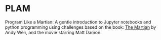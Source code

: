 # PLAM
Program Like a Martian: A gentle introduction to Jupyter notebooks and python programming using challenges based on the book: [The Martian](https://www.amazon.com/Martian-Andy-Weir/dp/0553418025) by Andy Weir, and the movie starring Matt Damon.
